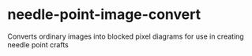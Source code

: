 # needle-point-image-convert
Converts ordinary images into blocked pixel diagrams for use in creating needle point crafts
